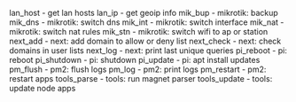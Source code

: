 lan_host - get lan hosts
lan_ip - get geoip info
mik_bup - mikrotik: backup
mik_dns - mikrotik: switch dns
mik_int - mikrotik: switch interface
mik_nat - mikrotik: switch nat rules
mik_stn - mikrotik: switch wifi to ap or station
next_add - next: add domain to allow or deny list
next_check - next: check domains in user lists
next_log - next: print last unique queries
pi_reboot - pi: reboot
pi_shutdown - pi: shutdown
pi_update - pi: apt install updates
pm_flush - pm2: flush logs
pm_log - pm2: print logs
pm_restart - pm2: restart apps
tools_parse - tools: run magnet parser
tools_update - tools: update node apps

